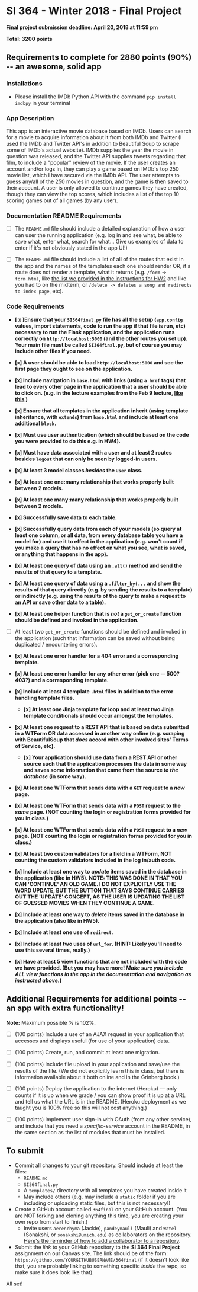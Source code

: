 # SI 364 - Winter 2018 - Final Project

**Final project submission deadline: April 20, 2018 at 11:59 pm**

**Total: 3200 points**

## Requirements to complete for 2880 points (90%) -- an awesome, solid app

### Installations
- Please install the IMDb Python API with the command `pip install imdbpy` in your terminal

### App Description
This app is an interactive movie database based on IMDb. Users can search for a movie to acquire information about it from both IMDb and Twitter (I used the IMDb and Twitter API's in addition to Beautiful Soup to scrape some of IMDb's actual website). IMDb supplies the year the movie in question was released, and the Twitter API supplies tweets regarding that film, to include a "popular" review of the movie. If the user creates an account and/or logs in, they can play a game based on IMDb's top 250 movie list, which I have secured via the IMDb API. The user attempts to guess any/all of the 250 movies in question, and the game is then saved to their account. A user is only allowed to continue games they have created, though they can view the top scores, which includes a list of the top 10 scoring games out of all games (by any user).

### **Documentation README Requirements**

- [ ] The `README.md` file should include a detailed explanation of how a user can user the running application (e.g. log in and see what, be able to save what, enter what, search for what... Give us examples of data to enter if it's not obviously stated in the app UI!)

- [ ] The `README.md` file should include a list of all of the routes that exist in the app and the names of the templates each one should render OR, if a route does not render a template, what it returns (e.g. `/form` -> `form.html`, like [the list we provided in the instructions for HW2](https://www.dropbox.com/s/3a83ykoz79tqn8r/Screenshot%202018-02-15%2013.27.52.png?dl=0) and like you had to on the midterm, or `/delete -> deletes a song and redirects to index page`, etc).

### **Code Requirements**

- **[ x ]Ensure that your `SI364final.py` file has all the setup (`app.config` values, import statements, code to run the app if that file is run, etc) necessary to run the Flask application, and the application runs correctly on `http://localhost:5000` (and the other routes you set up). Your main file must be called `SI364final.py`, but of course you may include other files if you need.**

- **[x] A user should be able to load `http://localhost:5000` and see the first page they ought to see on the application.**

- **[x] Include navigation in `base.html` with links (using `a href` tags) that lead to every other page in the application that a user should be able to click on. (e.g. in the lecture examples from the Feb 9 lecture, [like this](https://www.dropbox.com/s/hjcls4cfdkqwy84/Screenshot%202018-02-15%2013.26.32.png?dl=0) )**

- **[x] Ensure that all templates in the application inherit (using template inheritance, with `extends`) from `base.html` and include at least one additional `block`.**

- **[x] Must use user authentication (which should be based on the code you were provided to do this e.g. in HW4).**

- **[x] Must have data associated with a user and at least 2 routes besides `logout` that can only be seen by logged-in users.**

- **[x] At least 3 model classes *besides* the `User` class.**

- **[x] At least one one:many relationship that works properly built between 2 models.**

- **[x] At least one many:many relationship that works properly built between 2 models.**

- **[x] Successfully save data to each table.**

- **[x] Successfully query data from each of your models (so query at least one column, or all data, from every database table you have a model for) and use it to effect in the application (e.g. won't count if you make a query that has no effect on what you see, what is saved, or anything that happens in the app).**

- **[x] At least one query of data using an `.all()` method and send the results of that query to a template.**

- **[x] At least one query of data using a `.filter_by(...` and show the results of that query directly (e.g. by sending the results to a template) or indirectly (e.g. using the results of the query to make a request to an API or save other data to a table).**

- **[x] At least one helper function that is *not* a `get_or_create` function should be defined and invoked in the application.**

- [ ] At least two `get_or_create` functions should be defined and invoked in the application (such that information can be saved without being duplicated / encountering errors).

- **[x] At least one error handler for a 404 error and a corresponding template.**

- **[x] At least one error handler for any other error (pick one -- 500? 403?) and a corresponding template.**

- **[x] Include at least 4 template `.html` files in addition to the error handling template files.**

  - **[x] At least one Jinja template for loop and at least two Jinja template conditionals should occur amongst the templates.**

- **[x] At least one request to a REST API that is based on data submitted in a WTForm OR data accessed in another way online (e.g. scraping with BeautifulSoup that *does* accord with other involved sites' Terms of Service, etc).**

  - **[x] Your application should use data from a REST API or other source such that the application processes the data in some way and saves some information that came from the source *to the database* (in some way).**

- **[x] At least one WTForm that sends data with a `GET` request to a *new* page.**

- **[x] At least one WTForm that sends data with a `POST` request to the *same* page. (NOT counting the login or registration forms provided for you in class.)**

- **[x] At least one WTForm that sends data with a `POST` request to a *new* page. (NOT counting the login or registration forms provided for you in class.)**

- **[x] At least two custom validators for a field in a WTForm, NOT counting the custom validators included in the log in/auth code.**

- **[x] Include at least one way to *update* items saved in the database in the application (like in HW5).
NOTE: THIS WAS DONE IN THAT YOU CAN 'CONTINUE' AN OLD GAME. I DO NOT EXPLICITLY USE THE WORD UPDATE, BUT THE BUTTON THAT SAYS CONTINUE CARRIES OUT THE 'UPDATE' CONCEPT, AS THE USER IS UPDATING THE LIST OF GUESSED MOVIES WHEN THEY CONTINUE A GAME.**

- **[x] Include at least one way to *delete* items saved in the database in the application (also like in HW5).**

- **[x] Include at least one use of `redirect`.**

- **[x] Include at least two uses of `url_for`. (HINT: Likely you'll need to use this several times, really.)**

- **[x] Have at least 5 view functions that are not included with the code we have provided. (But you may have more! *Make sure you include ALL view functions in the app in the documentation and navigation as instructed above.*)**


## Additional Requirements for additional points -- an app with extra functionality!

**Note:** Maximum possible % is 102%.

- [ ] (100 points) Include a use of an AJAX request in your application that accesses and displays useful (for use of your application) data.
- [ ]  (100 points) Create, run, and commit at least one migration.
- [ ] (100 points) Include file upload in your application and save/use the results of the file. (We did not explicitly learn this in class, but there is information available about it both online and in the Grinberg book.)
- [ ]  (100 points) Deploy the application to the internet (Heroku) — only counts if it is up when we grade / you can show proof it is up at a URL and tell us what the URL is in the README. (Heroku deployment as we taught you is 100% free so this will not cost anything.)
- [ ]  (100 points) Implement user sign-in with OAuth (from any other service), and include that you need a *specific-service* account in the README, in the same section as the list of modules that must be installed.


## **To submit**
- Commit all changes to your git repository. Should include at least the files:
  - `README.md`
  - `SI364final.py`
  - A `templates/` directory with all templates you have created inside it
  - May include others (e.g. may include a `static` folder if you are including or uploading static files, but this is not necessary!)
- Create a GitHub account called `364final` on your GitHub account. (You are NOT forking and cloning anything this time, you are creating your own repo from start to finish.)
  - Invite users `aerenchyma` (Jackie), `pandeymauli` (Mauli) and `Watel` (Sonakshi, or `sonakshi@umich.edu`) as collaborators on the repository. [Here's the reminder of how to add a collaborator to a repository](https://www.dropbox.com/s/d6btsfxgh6z84bx/Screenshot%202018-02-13%2021.32.11.png?dl=0).
- Submit the *link* to your GitHub repository to the **SI 364 Final Project** assignment on our Canvas site. The link should be of the form: `https://github.com/YOURGITHUBUSERNAME/364final` (if it doesn't look like that, you are probably linking to something specific *inside* the repo, so make sure it does look like that).

All set!
